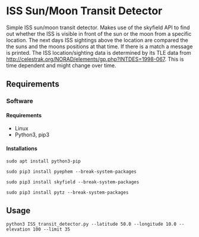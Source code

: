 # ISS Sun/Moon Transit Detector
Simple ISS sun/moon transit detector. Makes use of the skyfield API to find out whether the ISS is visible in front of the sun or the moon from a specific location.
The next days ISS sightings above the location are compared the the suns and the moons positions at that time. If there is a match a message is printed.
The ISS location/sighting data is determined by its TLE data from http://celestrak.org/NORAD/elements/gp.php?INTDES=1998-067. This is time dependent and might change over time.


## Requirements
### Software
#### Requirements
- Linux
- Python3, pip3

#### Installations
```sudo apt install python3-pip```

```sudo pip3 install pyephem --break-system-packages```

```sudo pip3 install skyfield --break-system-packages```

```sudo pip3 install pytz --break-system-packages```


## Usage

```
python3 ISS_transit_detector.py --latitude 50.0 --longitude 10.0 --elevation 100 --limit 35 
```
